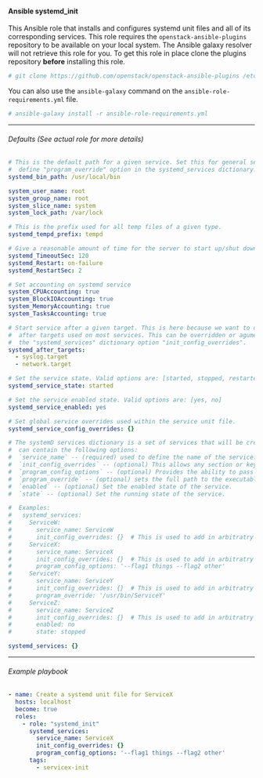 #### Ansible systemd_init

This Ansible role that installs and configures systemd unit files and all of its
corresponding services. This role requires the ``openstack-ansible-plugins``
repository to be available on your local system. The Ansible galaxy resolver
will not retrieve this role for you. To get this role in place clone the
plugins repository **before** installing this role.

``` bash
# git clone https://github.com/openstack/openstack-ansible-plugins /etc/ansible/roles/plugins
```

You can also use the ``ansible-galaxy`` command on the ``ansible-role-requirements.yml`` file.

``` bash
# ansible-galaxy install -r ansible-role-requirements.yml
```

----

###### Defaults (See actual role for more details)

``` yaml
# This is the default path for a given service. Set this for general service lookups or
#  define "program_override" option in the systemd_services dictionary.
systemd_bin_path: /usr/local/bin

system_user_name: root
system_group_name: root
system_slice_name: system
system_lock_path: /var/lock

# This is the prefix used for all temp files of a given type.
systemd_tempd_prefix: tempd

# Give a reasonable amount of time for the server to start up/shut down
systemd_TimeoutSec: 120
systemd_Restart: on-failure
systemd_RestartSec: 2

# Set accounting on systemd service
system_CPUAccounting: true
system_BlockIOAccounting: true
system_MemoryAccounting: true
system_TasksAccounting: true

# Start service after a given target. This is here because we want to define common
#  after targets used on most services. This can be overridden or agumented using
#  the "systemd_services" dictionary option "init_config_overrides".
systemd_after_targets:
  - syslog.target
  - network.target

# Set the service state. Valid options are: [started, stopped, restarted, reloaded].
systemd_service_state: started

# Set the service enabled state. Valid options are: [yes, no]
systemd_service_enabled: yes

# Set global service overrides used within the service unit file.
systemd_service_config_overrides: {}

# The systemD services dictionary is a set of services that will be created. The dictionary
#  can contain the following options:
#  `service_name` -- (required) used to define the name of the service. This is typically the name of the executable.
#  `init_config_overrides` -- (optional) This allows any section or key=value pair to be set within the systemd unit file.
#  `program_config_options` -- (optional) Provides the ability to pass in flags to a given service for execution.
#  `program_override` -- (optional) sets the full path to the executable that will be run by the service file.
#  `enabled` -- (optional) Set the enabled state of the service.
#  `state` -- (optional) Set the running state of the service.

#  Examples:
#   systemd_services:
#     ServiceW:
#       service_name: ServiceW
#       init_config_overrides: {}  # This is used to add in arbitratry unit file options
#     ServiceX:
#       service_name: ServiceX
#       init_config_overrides: {}  # This is used to add in arbitratry unit file options
#       program_config_options: '--flag1 things --flag2 other'
#     ServiceY:
#       service_name: ServiceY
#       init_config_overrides: {}  # This is used to add in arbitratry unit file options
#       program_override: '/usr/bin/ServiceY'
#     ServiceZ:
#       service_name: ServiceZ
#       init_config_overrides: {}  # This is used to add in arbitratry unit file options
#       enabled: no
#       state: stopped

systemd_services: {}
```

----

###### Example playbook

``` yaml
- name: Create a systemd unit file for ServiceX
  hosts: localhost
  become: true
  roles:
    - role: "systemd_init"
      systemd_services:
        service_name: ServiceX
        init_config_overrides: {}
        program_config_options: '--flag1 things --flag2 other'
      tags:
        - servicex-init

```